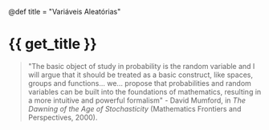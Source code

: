 @def title = "Variáveis Aleatórias"

# {{ get_title }}

> "The basic object of study in probability is the random variable and I will argue that it should be treated as a basic construct, like spaces, groups and functions... we... propose that probabilities and random variables can be built into the foundations of mathematics, resulting in a more intuitive and powerful formalism" - David Mumford, in *The Dawning of the Age of Stochasticity* (Mathematics Frontiers and Perspectives, 2000).